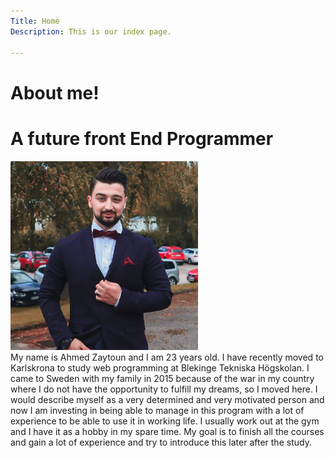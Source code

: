 ```yaml
---
Title: Home
Description: This is our index page.

---
```


About me!
==========================



A future front End Programmer
==========================

<div class= "das">
<img alt="Ahmed Zaytoun" class="sas" width=300px; src="./assets/img/me1.jpg" >
</div>
My name is Ahmed Zaytoun and I am 23 years old. I have recently moved to Karlskrona to study web programming at Blekinge Tekniska Högskolan. I came to Sweden with my family in 2015 because of the war in my country where I do not have the opportunity to fulfill my dreams, so I moved here. I would describe myself as a very determined and very motivated person and now I am investing in being able to manage in this program with a lot of experience to be able to use it in working life. I usually work out at the gym and I have it as a hobby in my spare time. My goal is to finish all the courses and gain a lot of experience and try to introduce this later after the study.
